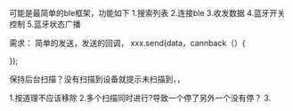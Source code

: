 

可能是最简单的ble框架，功能如下
1.搜索列表
2.连接ble
3.收发数据
4.蓝牙开关控制
5.蓝牙状态广播



需求：
简单的发送，发送的回调，
xxx.send(data，cannback（）{

});


保持后台扫描？没有扫描到设备就提示未扫描到，，


1.按道理不应该移除
2.多个扫描同时进行?导致一个停了另外一个没有停？
3.
